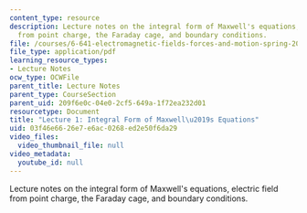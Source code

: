 ```yaml
---
content_type: resource
description: Lecture notes on the integral form of Maxwell's equations, electric field
  from point charge, the Faraday cage, and boundary conditions.
file: /courses/6-641-electromagnetic-fields-forces-and-motion-spring-2005/03f46e6626e7e6ac0268ed2e50f6da29_lecture1.pdf
file_type: application/pdf
learning_resource_types:
- Lecture Notes
ocw_type: OCWFile
parent_title: Lecture Notes
parent_type: CourseSection
parent_uid: 209f6e0c-04e0-2cf5-649a-1f72ea232d01
resourcetype: Document
title: "Lecture 1: Integral Form of Maxwell\u2019s Equations"
uid: 03f46e66-26e7-e6ac-0268-ed2e50f6da29
video_files:
  video_thumbnail_file: null
video_metadata:
  youtube_id: null
---
```

Lecture notes on the integral form of Maxwell's equations, electric field from point charge, the Faraday cage, and boundary conditions.

